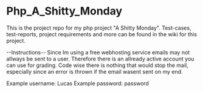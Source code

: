 # Php_A_Shitty_Monday


This is the project repo for my php project "A Shitty Monday". Test-cases, test-reports, project requirements and more can be found in the wiki for this project. 

--Instructions--
Since Im using a free webhosting service emails may not allways be sent to a user. Therefore there is an allready active account you can use for grading. 
Code wise there is nothing that would stop the mail, especially since an error is thrown if the email wasent sent on my end.

Example username: Lucas
Example password: password